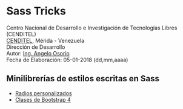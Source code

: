 # Sass Tricks
Centro Nacional de Desarrollo e Investigación de Tecnologías Libres (CENDITEL) <br>
[CENDITEL](https://www.cenditel.gob.ve/), Mérida - Venezuela<br>
Dirección de Desarrollo<br>
Autor: [Ing. Angelo Osorio](https://twitter.com/Engel_PAIN)<br>
Fecha de Elaboración: 05-01-2018 (dd,mm,aaaa)

## Minilibrerías de estilos escritas en Sass
  * [Radios personalizados](./radios/radios.md)
  * [Clases de Bootstrap 4](./bootstrap4/clases.md)